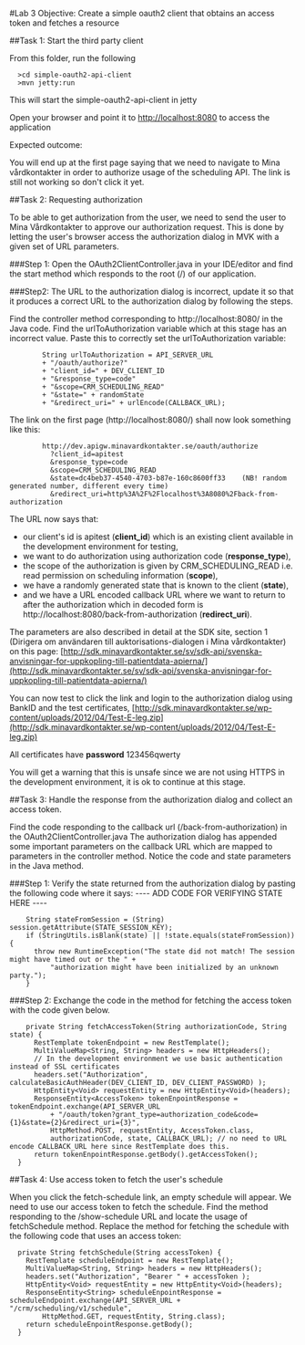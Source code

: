 #Lab 3
Objective: Create a simple oauth2 client that obtains an access token and fetches a resource

##Task 1: Start the third party client

  From this folder, run the following
~~~~
  >cd simple-oauth2-api-client
  >mvn jetty:run
~~~~

  This will start the simple-oauth2-api-client in jetty

  Open your browser and point it to [http://localhost:8080](http://localhost:8080) to access the application

  Expected outcome:

  You will end up at the first page saying that we need to navigate to Mina vårdkontakter in order to authorize usage of the scheduling API.
  The link is still not working so don't click it yet.

##Task 2: Requesting authorization

  To be able to get authorization from the user, we need to send the user to Mina Vårdkontakter to approve our authorization request.
  This is done by letting the user's browser access the authorization dialog in MVK with a given set of URL parameters.


###Step 1: 
  Open the OAuth2ClientController.java in your IDE/editor and find the start method which responds to the root (/) of our application.

###Step2:
  The URL to the authorization dialog is incorrect, update it so that it produces a correct URL to the authorization dialog by following
  the steps.

  Find the controller method corresponding to http://localhost:8080/ in the Java code.
  Find the urlToAuthorization variable which at this stage has an incorrect value.
  Paste this to correctly set the urlToAuthorization variable:

~~~~
        String urlToAuthorization = API_SERVER_URL 
        + "/oauth/authorize?"
        + "client_id=" + DEV_CLIENT_ID
        + "&response_type=code"
        + "&scope=CRM_SCHEDULING_READ"
        + "&state=" + randomState
        + "&redirect_uri=" + urlEncode(CALLBACK_URL);
~~~~
  The link on the first page (http://localhost:8080/) shall now look something like this:

~~~~
        http://dev.apigw.minavardkontakter.se/oauth/authorize
          ?client_id=apitest
          &response_type=code
          &scope=CRM_SCHEDULING_READ
          &state=dc4beb37-4540-4703-b87e-160c8600ff33    (NB! random generated number, different every time)
          &redirect_uri=http%3A%2F%2Flocalhost%3A8080%2Fback-from-authorization
~~~~

The URL now says that: 

* our client's id is apitest (**client_id**) which is an existing client available in the development environment for testing,
* we want to do authorization using authorization code (**response_type**),
* the scope of the authorization is given by CRM_SCHEDULING_READ i.e. read permission on scheduling information (**scope**),
* we have a randomly generated state that is known to the client (**state**),
* and we have a URL encoded callback URL where we want to return to after the authorization which in decoded form is http://localhost:8080/back-from-authorization (**redirect_uri**).

The parameters are also described in detail at the SDK site, section 1 (Dirigera om användaren till auktorisations-dialogen i Mina vårdkontakter) on this page: [http://sdk.minavardkontakter.se/sv/sdk-api/svenska-anvisningar-for-uppkopling-till-patientdata-apierna/](http://sdk.minavardkontakter.se/sv/sdk-api/svenska-anvisningar-for-uppkopling-till-patientdata-apierna/)

You can now test to click the link and login to the authorization dialog using BankID and the test certificates, [http://sdk.minavardkontakter.se/wp-content/uploads/2012/04/Test-E-leg.zip](http://sdk.minavardkontakter.se/wp-content/uploads/2012/04/Test-E-leg.zip) 

All certificates have **password** 123456qwerty

You will get a warning that this is unsafe since we are not using HTTPS in the development environment, it is ok to continue at this stage.






##Task 3: Handle the response from the authorization dialog and collect an access token.

  Find the code responding to the callback url (/back-from-authorization) in the OAuth2ClientController.java
  The authorization dialog has appended some important parameters on the callback URL which are mapped to parameters in the controller method.
  Notice the code and state parameters in the Java method.

###Step 1: Verify the state returned from the authorization dialog by pasting the following code where it says:  ---- ADD CODE FOR VERIFYING STATE HERE ----

~~~~
    String stateFromSession = (String) session.getAttribute(STATE_SESSION_KEY);
    if (StringUtils.isBlank(state) || !state.equals(stateFromSession)) {
      throw new RuntimeException("The state did not match! The session might have timed out or the " +
          "authorization might have been initialized by an unknown party.");
    } 
~~~~
 
###Step 2: Exchange the code in the method for fetching the access token with the code given below.

~~~~
    private String fetchAccessToken(String authorizationCode, String state) {
      RestTemplate tokenEndpoint = new RestTemplate();
      MultiValueMap<String, String> headers = new HttpHeaders();
      // In the development environment we use basic authentication instead of SSL certificates
      headers.set("Authorization", calculateBasicAuthHeader(DEV_CLIENT_ID, DEV_CLIENT_PASSWORD) );
      HttpEntity<Void> requestEntity = new HttpEntity<Void>(headers);
      ResponseEntity<AccessToken> tokenEnpointResponse = tokenEndpoint.exchange(API_SERVER_URL 
          + "/oauth/token?grant_type=authorization_code&code={1}&state={2}&redirect_uri={3}", 
          HttpMethod.POST, requestEntity, AccessToken.class, 
          authorizationCode, state, CALLBACK_URL); // no need to URL encode CALLBACK_URL here since RestTemplate does this.
      return tokenEnpointResponse.getBody().getAccessToken();
  }
~~~~






##Task 4: Use access token to fetch the user's schedule

  When you click the fetch-schedule link, an empty schedule will appear.
  We need to use our access token to fetch the schedule.
  Find the method responding to the /show-schedule URL and locate the usage of fetchSchedule method.
  Replace the method for fetching the schedule with the following code that uses an access token:

~~~~
  private String fetchSchedule(String accessToken) {
    RestTemplate scheduleEndpoint = new RestTemplate();
    MultiValueMap<String, String> headers = new HttpHeaders();
    headers.set("Authorization", "Bearer " + accessToken );
    HttpEntity<Void> requestEntity = new HttpEntity<Void>(headers);
    ResponseEntity<String> scheduleEnpointResponse = scheduleEndpoint.exchange(API_SERVER_URL + "/crm/scheduling/v1/schedule", 
        HttpMethod.GET, requestEntity, String.class);
    return scheduleEnpointResponse.getBody();
  }
~~~~

